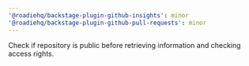 ```yaml
---
'@roadiehq/backstage-plugin-github-insights': minor
'@roadiehq/backstage-plugin-github-pull-requests': minor
---
```


Check if repository is public before retrieving information and checking access rights.
